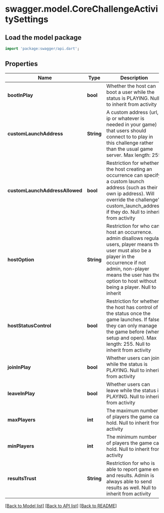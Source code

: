 # swagger.model.CoreChallengeActivitySettings

## Load the model package
```dart
import 'package:swagger/api.dart';
```

## Properties
Name | Type | Description | Notes
------------ | ------------- | ------------- | -------------
**bootInPlay** | **bool** | Whether the host can boot a user while the status is PLAYING. Null to inherit from activity | [optional] [default to null]
**customLaunchAddress** | **String** | A custom address (url, ip or whatever is needed in your game) that users should connect to to play in this challenge rather than the usual game server. Max length: 255 | [optional] [default to null]
**customLaunchAddressAllowed** | **bool** | Restriction for whether the host creating an occurrence can specify a custom launch address (such as their own ip address). Will override the challenge&#39;s custom_launch_address if they do. Null to inherit from activity | [optional] [default to null]
**hostOption** | **String** | Restriction for who can host an occurrence. admin disallows regular users, player means the user must also be a player in the occurrence if not admin, non-player means the user has the option to host without being a player. Null to inherit | [optional] [default to null]
**hostStatusControl** | **bool** | Restriction for whether the host has control of the status once the game launches. If false they can only manage the game before (when setup and open). Max length: 255. Null to inherit from activity | [optional] [default to null]
**joinInPlay** | **bool** | Whether users can join while the status is PLAYING. Null to inherit from activity | [optional] [default to null]
**leaveInPlay** | **bool** | Whether users can leave while the status is PLAYING. Null to inherit from activity | [optional] [default to null]
**maxPlayers** | **int** | The maximum number of players the game can hold. Null to inherit from activity | [optional] [default to null]
**minPlayers** | **int** | The minimum number of players the game can hold. Null to inherit from activity | [optional] [default to null]
**resultsTrust** | **String** | Restriction for who is able to report game end and results. Admin is always able to send results as well. Null to inherit from activity | [optional] [default to null]

[[Back to Model list]](../README.md#documentation-for-models) [[Back to API list]](../README.md#documentation-for-api-endpoints) [[Back to README]](../README.md)


